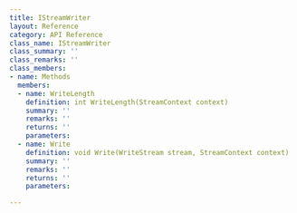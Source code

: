 ```yaml
---
title: IStreamWriter
layout: Reference
category: API Reference
class_name: IStreamWriter
class_summary: ''
class_remarks: ''
class_members:
- name: Methods
  members:
  - name: WriteLength
    definition: int WriteLength(StreamContext context)
    summary: ''
    remarks: ''
    returns: ''
    parameters: 
  - name: Write
    definition: void Write(WriteStream stream, StreamContext context)
    summary: ''
    remarks: ''
    returns: ''
    parameters: 

---
```

